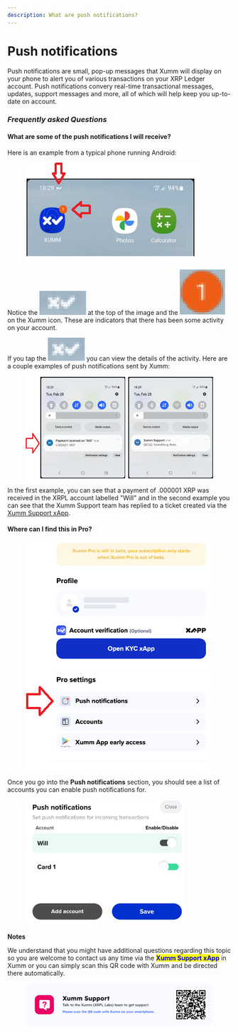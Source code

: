 ```yaml
---
description: What are push notifications?
---
```


# Push notifications

Push notifications are small, pop-up messages that Xumm will display on your phone to alert you of various transactions on your XRP Ledger account. Push notifications convery real-time transactional messages, updates, support messages and more, all of which will help keep you up-to-date on account.

### _Frequently asked Questions_

#### What are some of the push  notifications I will receive?

Here is an example from a typical phone running Android:

<figure><img src="../../.gitbook/assets/push notification - 2.png" alt=""><figcaption></figcaption></figure>

Notice the <img src="../../.gitbook/assets/image (1) (2).png" alt="" data-size="line"> at the top of the image and the <img src="../../.gitbook/assets/image (2) (1).png" alt="" data-size="line"> on the Xumm icon. These are indicators that there has been some activity on your account.

If you tap the <img src="../../.gitbook/assets/image (10).png" alt="" data-size="line"> you can view the details of the activity. Here are a couple examples of push notifications sent by Xumm:

<figure><img src="../../.gitbook/assets/push notification - 1.png" alt=""><figcaption></figcaption></figure>

In the first example, you can see that a payment of .000001 XRP was received in the XRPL account labelled "Will" and in the second example you can see that the Xumm Support team has replied to a ticket created via the [Xumm Support xApp](../../all-about-xapps/xumm-xapps/xumm-support.md).

#### Where can I find this in Pro?

<figure><img src="../../.gitbook/assets/Pro - Pro Notifications option.png" alt=""><figcaption></figcaption></figure>

Once you go into the **Push notifications** section, you should see a list of accounts you can enable push notifications for.

<figure><img src="../../.gitbook/assets/push notification - 3 (1).png" alt=""><figcaption></figcaption></figure>

**Notes**

We understand that you might have additional questions regarding this topic so you are welcome to contact us any time via the <mark style="color:blue;">**Xumm Support xApp**</mark> in Xumm or you can simply scan this QR code with Xumm and be directed there automatically.

<figure><img src="../../.gitbook/assets/Support banner Xumm.png" alt=""><figcaption></figcaption></figure>

